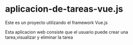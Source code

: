 # aplicacion-de-tareas-vue.js
Este es un proyecto utilizando el framework Vue.js

Esta aplicacion web consiste que el usuario puede crear una tarea,visualizar y eliminar la tarea
